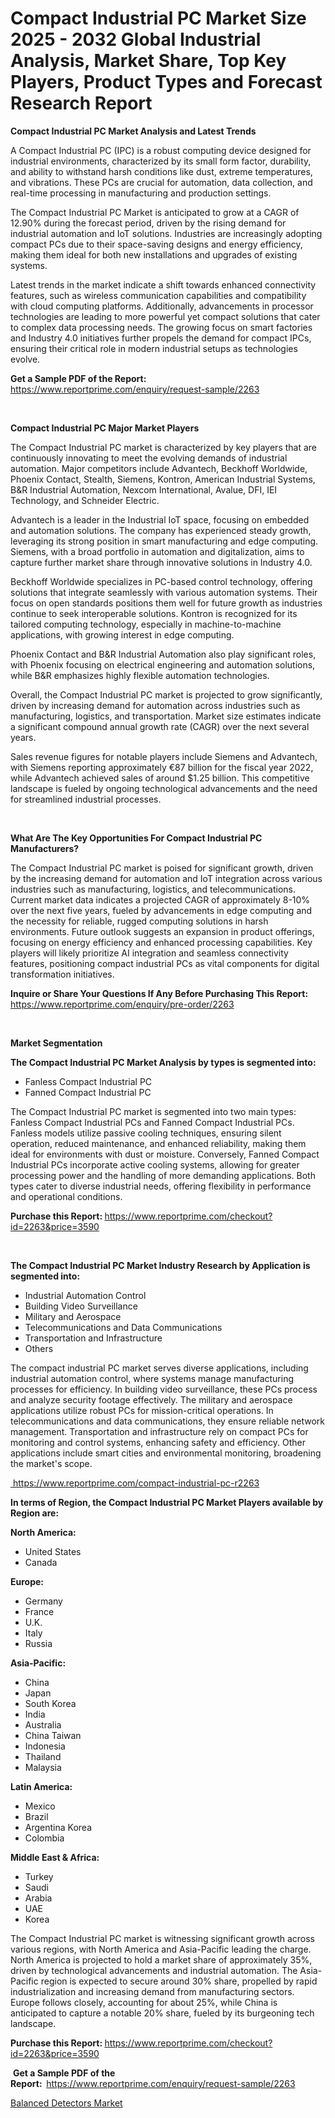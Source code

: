 <p><h1>Compact Industrial PC Market Size 2025 - 2032 Global Industrial Analysis, Market Share, Top Key Players, Product Types and Forecast Research Report</h1></p><p><strong>Compact Industrial PC Market Analysis and Latest Trends</strong></p>
<p><p>A Compact Industrial PC (IPC) is a robust computing device designed for industrial environments, characterized by its small form factor, durability, and ability to withstand harsh conditions like dust, extreme temperatures, and vibrations. These PCs are crucial for automation, data collection, and real-time processing in manufacturing and production settings.</p><p>The Compact Industrial PC Market is anticipated to grow at a CAGR of 12.90% during the forecast period, driven by the rising demand for industrial automation and IoT solutions. Industries are increasingly adopting compact PCs due to their space-saving designs and energy efficiency, making them ideal for both new installations and upgrades of existing systems. </p><p>Latest trends in the market indicate a shift towards enhanced connectivity features, such as wireless communication capabilities and compatibility with cloud computing platforms. Additionally, advancements in processor technologies are leading to more powerful yet compact solutions that cater to complex data processing needs. The growing focus on smart factories and Industry 4.0 initiatives further propels the demand for compact IPCs, ensuring their critical role in modern industrial setups as technologies evolve.</p></p>
<p><strong>Get a Sample PDF of the Report:&nbsp;</strong> <a href="https://www.reportprime.com/enquiry/request-sample/2263?utm_campaign=3007&utm_medium=2&utm_source=Github&utm_content=ia&utm_term=18032025&utm_id=compact-industrial-pc">https://www.reportprime.com/enquiry/request-sample/2263</a></p>
<p>&nbsp;</p>
<p><strong>Compact Industrial PC Major Market Players</strong></p>
<p><p>The Compact Industrial PC market is characterized by key players that are continuously innovating to meet the evolving demands of industrial automation. Major competitors include Advantech, Beckhoff Worldwide, Phoenix Contact, Stealth, Siemens, Kontron, American Industrial Systems, B&R Industrial Automation, Nexcom International, Avalue, DFI, IEI Technology, and Schneider Electric.</p><p>Advantech is a leader in the Industrial IoT space, focusing on embedded and automation solutions. The company has experienced steady growth, leveraging its strong position in smart manufacturing and edge computing. Siemens, with a broad portfolio in automation and digitalization, aims to capture further market share through innovative solutions in Industry 4.0.</p><p>Beckhoff Worldwide specializes in PC-based control technology, offering solutions that integrate seamlessly with various automation systems. Their focus on open standards positions them well for future growth as industries continue to seek interoperable solutions. Kontron is recognized for its tailored computing technology, especially in machine-to-machine applications, with growing interest in edge computing.</p><p>Phoenix Contact and B&R Industrial Automation also play significant roles, with Phoenix focusing on electrical engineering and automation solutions, while B&R emphasizes highly flexible automation technologies. </p><p>Overall, the Compact Industrial PC market is projected to grow significantly, driven by increasing demand for automation across industries such as manufacturing, logistics, and transportation. Market size estimates indicate a significant compound annual growth rate (CAGR) over the next several years. </p><p>Sales revenue figures for notable players include Siemens and Advantech, with Siemens reporting approximately €87 billion for the fiscal year 2022, while Advantech achieved sales of around $1.25 billion. This competitive landscape is fueled by ongoing technological advancements and the need for streamlined industrial processes.</p></p>
<p>&nbsp;</p>
<p><strong>What Are The Key Opportunities For Compact Industrial PC Manufacturers?</strong></p>
<p><p>The Compact Industrial PC market is poised for significant growth, driven by the increasing demand for automation and IoT integration across various industries such as manufacturing, logistics, and telecommunications. Current market data indicates a projected CAGR of approximately 8-10% over the next five years, fueled by advancements in edge computing and the necessity for reliable, rugged computing solutions in harsh environments. Future outlook suggests an expansion in product offerings, focusing on energy efficiency and enhanced processing capabilities. Key players will likely prioritize AI integration and seamless connectivity features, positioning compact industrial PCs as vital components for digital transformation initiatives.</p></p>
<p><strong>Inquire or Share Your Questions If Any Before Purchasing This Report:</strong> <a href="https://www.reportprime.com/enquiry/pre-order/2263?utm_campaign=3007&utm_medium=2&utm_source=Github&utm_content=ia&utm_term=18032025&utm_id=compact-industrial-pc">https://www.reportprime.com/enquiry/pre-order/2263</a></p>
<p>&nbsp;</p>
<p><strong>Market Segmentation</strong></p>
<p><strong>The Compact Industrial PC Market Analysis by types is segmented into:</strong></p>
<p><ul><li>Fanless Compact Industrial PC</li><li>Fanned Compact Industrial PC</li></ul></p>
<p><p>The Compact Industrial PC market is segmented into two main types: Fanless Compact Industrial PCs and Fanned Compact Industrial PCs. Fanless models utilize passive cooling techniques, ensuring silent operation, reduced maintenance, and enhanced reliability, making them ideal for environments with dust or moisture. Conversely, Fanned Compact Industrial PCs incorporate active cooling systems, allowing for greater processing power and the handling of more demanding applications. Both types cater to diverse industrial needs, offering flexibility in performance and operational conditions.</p></p>
<p><strong>Purchase this Report:&nbsp;</strong><a href="https://www.reportprime.com/checkout?id=2263&price=3590&utm_campaign=3007&utm_medium=2&utm_source=Github&utm_content=ia&utm_term=18032025&utm_id=compact-industrial-pc">https://www.reportprime.com/checkout?id=2263&price=3590</a></p>
<p>&nbsp;</p>
<p><strong>The Compact Industrial PC Market Industry Research by Application is segmented into:</strong></p>
<p><ul><li>Industrial Automation Control</li><li>Building Video Surveillance</li><li>Military and Aerospace</li><li>Telecommunications and Data Communications</li><li>Transportation and Infrastructure</li><li>Others</li></ul></p>
<p><p>The compact industrial PC market serves diverse applications, including industrial automation control, where systems manage manufacturing processes for efficiency. In building video surveillance, these PCs process and analyze security footage effectively. The military and aerospace applications utilize robust PCs for mission-critical operations. In telecommunications and data communications, they ensure reliable network management. Transportation and infrastructure rely on compact PCs for monitoring and control systems, enhancing safety and efficiency. Other applications include smart cities and environmental monitoring, broadening the market's scope.</p></p>
<p><a href="https://www.reportprime.com/compact-industrial-pc-r2263?utm_campaign=3007&utm_medium=2&utm_source=Github&utm_content=ia&utm_term=18032025&utm_id=compact-industrial-pc">&nbsp;https://www.reportprime.com/compact-industrial-pc-r2263</a></p>
<p><strong>In terms of Region, the Compact Industrial PC Market Players available by Region are:</strong></p>
<p>
    <p> <strong> North America: </strong>
        <ul>
            <li>United States</li>
            <li>Canada</li>
        </ul>
        </p> 
    <p> <strong> Europe: </strong>
        <ul>
            <li>Germany</li>
            <li>France</li>
            <li>U.K.</li>
            <li>Italy</li>
            <li>Russia</li>
        </ul>
        </p> 
    <p> <strong> Asia-Pacific: </strong>
        <ul>
            <li>China</li>
            <li>Japan</li>
            <li>South Korea</li>
            <li>India</li>
            <li>Australia</li>
            <li>China Taiwan</li>
            <li>Indonesia</li>
            <li>Thailand</li>
            <li>Malaysia</li>
        </ul>
        </p> 
    <p> <strong> Latin America: </strong>
        <ul>
            <li>Mexico</li>
            <li>Brazil</li>
            <li>Argentina Korea</li>
            <li>Colombia</li>
        </ul>
        </p> 
    <p> <strong> Middle East & Africa: </strong>
        <ul>
            <li>Turkey</li>
            <li>Saudi</li>
            <li>Arabia</li>
            <li>UAE</li>
            <li>Korea</li>
        </ul>
    </p>
    </p>
<p><p>The Compact Industrial PC market is witnessing significant growth across various regions, with North America and Asia-Pacific leading the charge. North America is projected to hold a market share of approximately 35%, driven by technological advancements and industrial automation. The Asia-Pacific region is expected to secure around 30% share, propelled by rapid industrialization and increasing demand from manufacturing sectors. Europe follows closely, accounting for about 25%, while China is anticipated to capture a notable 20% share, fueled by its burgeoning tech landscape.</p></p>
<p><strong>Purchase this Report: </strong><a href="https://www.reportprime.com/checkout?id=2263&price=3590&utm_campaign=3007&utm_medium=2&utm_source=Github&utm_content=ia&utm_term=18032025&utm_id=compact-industrial-pc">https://www.reportprime.com/checkout?id=2263&price=3590</a></p>
<p>&nbsp;<strong>Get a Sample PDF of the Report:&nbsp;&nbsp;</strong><a href="https://www.reportprime.com/enquiry/request-sample/2263?utm_campaign=3007&utm_medium=2&utm_source=Github&utm_content=ia&utm_term=18032025&utm_id=compact-industrial-pc">https://www.reportprime.com/enquiry/request-sample/2263</a></p>
<p><strong></strong></p>
<p><p><a href="https://github.com/okornevonywx/Market-Research-Report-List-1/blob/main/balanced-detectors-market.md?utm_campaign=3007&utm_medium=2&utm_source=Github&utm_content=ia&utm_term=18032025&utm_id=compact-industrial-pc">Balanced Detectors Market</a></p></p>